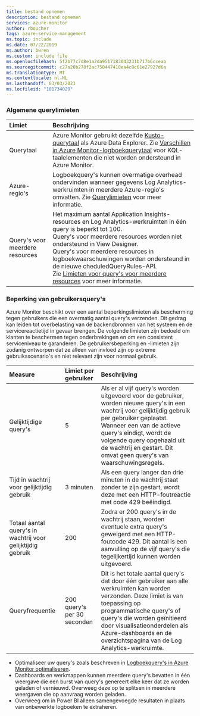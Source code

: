 ```yaml
---
title: bestand opnemen
description: bestand opnemen
services: azure-monitor
author: rboucher
tags: azure-service-management
ms.topic: include
ms.date: 07/22/2019
ms.author: bwren
ms.custom: include file
ms.openlocfilehash: 5f2b77c7d8e1a2da9517183043231b717b6cceab
ms.sourcegitcommit: c27a20b278f2ac758447418ea4c8c61e27927d6a
ms.translationtype: MT
ms.contentlocale: nl-NL
ms.lasthandoff: 03/03/2021
ms.locfileid: "101734029"
---
```

### <a name="general-query-limits"></a>Algemene querylimieten

| Limiet | Beschrijving |
|:---|:---|
| Querytaal | Azure Monitor gebruikt dezelfde [Kusto-querytaal](/azure/kusto/query/) als Azure Data Explorer. Zie [Verschillen in Azure Monitor-logboekquerytaal](/azure/data-explorer/kusto/query/) voor KQL-taalelementen die niet worden ondersteund in Azure Monitor. |
| Azure-regio's | Logboekquery's kunnen overmatige overhead ondervinden wanneer gegevens Log Analytics-werkruimten in meerdere Azure-regio's omvatten. Zie [Querylimieten](../articles/azure-monitor/logs/scope.md#query-scope-limits) voor meer informatie. |
| Query's voor meerdere resources | Het maximum aantal Application Insights-resources en Log Analytics-werkruimten in één query is beperkt tot 100.<br>Query's voor meerdere resources worden niet ondersteund in View Designer.<br>Query's voor meerdere resources in logboekwaarschuwingen worden ondersteund in de nieuwe cheduledQueryRules-API.<br>Zie [Limieten voor query's voor meerdere resources](../articles/azure-monitor/logs/cross-workspace-query.md#cross-resource-query-limits) voor meer informatie. |

### <a name="user-query-throttling"></a>Beperking van gebruikersquery's
Azure Monitor beschikt over een aantal beperkingslimieten als bescherming tegen gebruikers die een overmatig aantal query's verzenden. Dit gedrag kan leiden tot overbelasting van de backendbronnen van het systeem en de servicereactietijd in gevaar brengen. De volgende limieten zijn bedoeld om klanten te beschermen tegen onderbrekingen en om een consistent serviceniveau te garanderen. De gebruikersbeperking en -limieten zijn zodanig ontworpen dat ze alleen van invloed zijn op extreme gebruiksscenario's en niet relevant zijn voor normaal gebruik.


| Measure | Limiet per gebruiker | Beschrijving |
|:---|:---|:---|
| Gelijktijdige query's | 5 | Als er al vijf query's worden uitgevoerd voor de gebruiker, worden nieuwe query's in een wachtrij voor gelijktijdig gebruik per gebruiker geplaatst. Wanneer een van de actieve query's eindigt, wordt de volgende query opgehaald uit de wachtrij en gestart. Dit omvat geen query's van waarschuwingsregels.
| Tijd in wachtrij voor gelijktijdig gebruik | 3 minuten | Als een query langer dan drie minuten in de wachtrij staat zonder te zijn gestart, wordt deze met een HTTP-foutreactie met code 429 beëindigd. |
| Totaal aantal query's in wachtrij voor gelijktijdig gebruik | 200 | Zodra er 200 query's in de wachtrij staan, worden eventuele extra query's geweigerd met een HTTP-foutcode 429. Dit aantal is een aanvulling op de vijf query's die tegelijkertijd kunnen worden uitgevoerd. |
| Queryfrequentie | 200 query's per 30 seconden | Dit is het totale aantal query's dat door één gebruiker aan alle werkruimten kan worden verzonden.  Deze limiet is van toepassing op programmatische query's of query's die worden geïnitieerd door visualisatieonderdelen als Azure-dashboards en de overzichtspagina van de Log Analytics-werkruimte. |

- Optimaliseer uw query's zoals beschreven in [Logboekquery's in Azure Monitor optimaliseren](../articles/azure-monitor/logs/query-optimization.md).
- Dashboards en werkmappen kunnen meerdere query's bevatten in één weergave die een burst van query's genereert elke keer dat ze worden geladen of vernieuwd. Overweeg deze op te splitsen in meerdere weergaven die op aanvraag worden geladen. 
- Overweeg om in Power BI alleen samengevoegde resultaten in plaats van onbewerkte logboeken te extraheren.